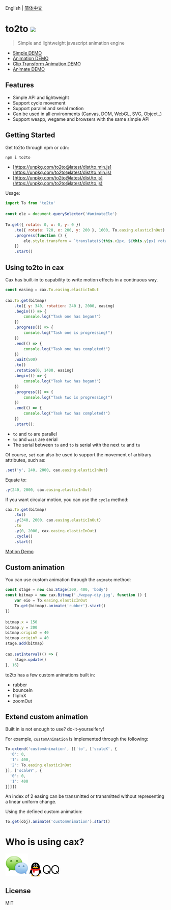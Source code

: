 English | [简体中文](./README.md) 

# to2to [![](https://img.shields.io/npm/v/to2to.svg)](https://www.npmjs.com/package/to2to) 

> Simple and lightweight javascript animation engine

* [Simple DEMO](http://dntzhang.github.io/cax/packages/to/examples/simple/) 
* [Animation DEMO](https://dntzhang.github.io/cax/packages/to/examples/to/) 
* [Clip Transform Animation DEMO](https://dntzhang.github.io/cax/packages/cax/examples/clip-transform-to/) 
* [Animate DEMO](https://dntzhang.github.io/cax/packages/cax/examples/to-animate/) 

## Features

* Simple API and lightweight 
* Support cycle movement
* Support parallel and serial motion
* Can be used in all environments (Canvas, DOM, WebGL, SVG, Object..)
* Support weapp, wegame and browsers with the same simple API

## Getting Started

Get to2to through npm or cdn:

``` bash
npm i to2to
```

* [https://unpkg.com/to2to@latest/dist/to.min.js](https://unpkg.com/to2to@latest/dist/to.min.js)
* [https://unpkg.com/to2to@latest/dist/to.js](https://unpkg.com/to2to@latest/dist/to.js)

Usage:

``` js
import To from 'to2to'

const ele = document.querySelector('#animateEle')

To.get({ rotate: 0, x: 0, y: 0 })
    .to({ rotate: 720, x: 200, y: 200 }, 1600, To.easing.elasticInOut)
    .progress(function () {
        ele.style.transform = `translate(${this.x}px, ${this.y}px) rotate(${this.rotate}deg)`
    })
    .start()
```

## Using to2to in cax

Cax has built-in to capability to write motion effects in a continuous way.

``` js
const easing = cax.To.easing.elasticInOut

cax.To.get(bitmap)
    .to({ y: 340, rotation: 240 }, 2000, easing)
    .begin(() => {
        console.log("Task one has began!")
    })
    .progress(() => {
        console.log("Task one is progressing!")
    })
    .end(() => {
        console.log("Task one has completed!")
    })
    .wait(500)
    .to()
    .rotation(0, 1400, easing)
    .begin(() => {
        console.log("Task two has began!")
    })
    .progress(() => {
        console.log("Task two is progressing!")
    })
    .end(() => {
        console.log("Task two has completed!")
    })
    .start();
```

* `to` and `to` are parallel
* `to` and `wait` are serial 
* The serial between `to` and `to` is serial with the next `to` and `to`

Of course, `set` can also be used to support the movement of arbitrary attributes, such as:

``` js
.set('y', 240, 2000, cax.easing.elasticInOut)
``` 

Equate to:

``` js
.y(240, 2000, cax.easing.elasticInOut)
```

If you want circular motion, you can use the `cycle` method:

``` js
cax.To.get(bitmap)
    .to()
    .y(340, 2000, cax.easing.elasticInOut)
    .to
    .y(0, 2000, cax.easing.elasticInOut)
    .cycle()
    .start()
```

[Motion Demo](http://dntzhang.github.io/cax/packages/cax/examples/to/)


## Custom animation

You can use custom animation through the `animate` method:

``` js
const stage = new cax.Stage(300, 400, 'body')
const bitmap = new cax.Bitmap('./wepay-diy.jpg', function () {
    var eio = To.easing.elasticInOut
    To.get(bitmap).animate('rubber').start()
})

bitmap.x = 150
bitmap.y = 200
bitmap.originX = 40
bitmap.originY = 40
stage.add(bitmap)

cax.setInterval(() => {
    stage.update()
}, 16)
``` 

to2to has a few custom animations built in:

* rubber
* bounceIn
* flipInX
* zoomOut

## Extend custom animation

Built in is not enough to use? do-it-yourselfery!

For example, `customAnimation` is implemented through the following:

``` js
To.extend('customAnimation', [['to', ['scaleX', {
  '0': 0,
  '1': 400,
  '2': To.easing.elasticInOut
}], ['scaleY', {
  '0': 0,
  '1': 400
}]]])  
```

An index of 2 easing can be transmitted or transmitted without representing a linear uniform change.

Using the defined custom animation:

```js
To.get(obj).animate('customAnimation').start()
```

# Who is using cax?

![Tencent Wechat](./asset/wx.png)  ![Tencent QQ](./asset/qq.png)

## License

MIT
